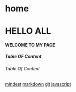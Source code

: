 # home

# HELLO ALL

#### WELCOME TO MY PAGE

##### Table OF Content





###### Table Of Content



[mindest](https://sukaynaghnemat.github.io/reading-notes/grouthmind)
[markdown](https://sukaynaghnemat.github.io/reading-notes/markdown)
[git](https://sukaynaghnemat.github.io/reading-notes/git)
[javascript](https://github.com/sukaynaghnemat/reading-notes/blob/main/javascript1.md)
